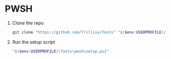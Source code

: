# PWSH

1. Clone the repo
   ```powershell
   git clone "https://github.com/Trillius/Tools" "$($env:USERPROFILE)/toast/"
   ```
   
2. Run the setup script
   ```powershell
   "$($env:USERPROFILE)\Tools\pwsh\setup.ps1"
   ```